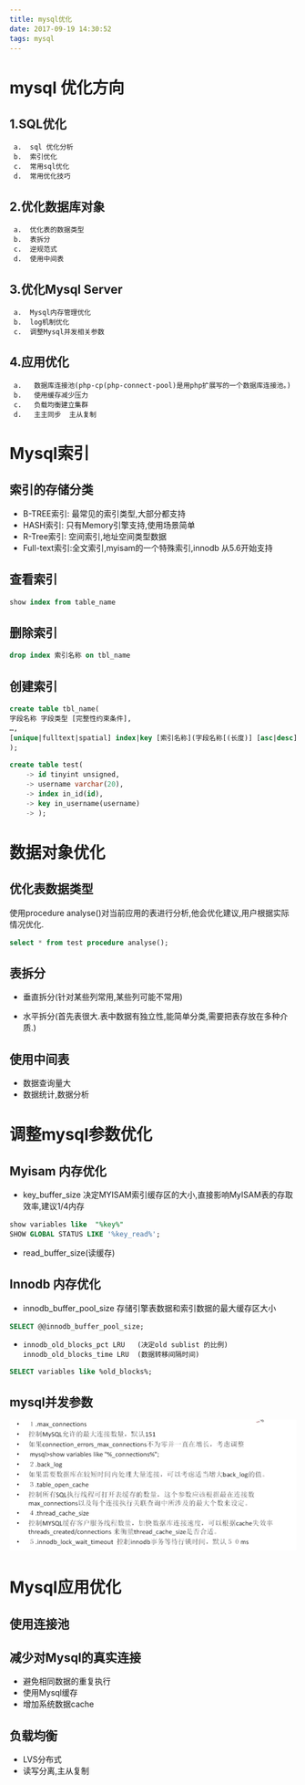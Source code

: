 ```yaml
---
title: mysql优化
date: 2017-09-19 14:30:52
tags: mysql
---
```


# mysql 优化方向

## 1.SQL优化
     a.  sql 优化分析
     b.  索引优化
     c.  常用sql优化
     d.  常用优化技巧
## 2.优化数据库对象
     a.  优化表的数据类型
     b.  表拆分
     c.  逆规范式
     d.  使用中间表
## 3.优化Mysql Server
     a.  Mysql内存管理优化
     b.  log机制优化
     c.  调整Mysql并发相关参数
          
## 4.应用优化
     a.   数据库连接池(php-cp(php-connect-pool)是用php扩展写的一个数据库连接池。)
     b.   使用缓存减少压力
     c.   负载均衡建立集群
     d.   主主同步  主从复制 
     
# Mysql索引
     
## 索引的存储分类

*    B-TREE索引: 最常见的索引类型,大部分都支持
*    HASH索引: 只有Memory引擎支持,使用场景简单
*    R-Tree索引: 空间索引,地址空间类型数据
*    Full-text索引:全文索引,myisam的一个特殊索引,innodb 从5.6开始支持

## 查看索引

```SQL
show index from table_name
```

## 删除索引

```SQL
drop index 索引名称 on tbl_name
```

## 创建索引

```SQL
create table tbl_name(
字段名称 字段类型 [完整性约束条件],
…,
[unique|fulltext|spatial] index|key [索引名称](字段名称[(长度)] [asc|desc])
);
```

```SQL
create table test(
    -> id tinyint unsigned,
    -> username varchar(20),
    -> index in_id(id),
    -> key in_username(username)
    -> );
```

# 数据对象优化

## 优化表数据类型

  使用procedure analyse()对当前应用的表进行分析,他会优化建议,用户根据实际情况优化.

 ```sql
 select * from test procedure analyse();
 ```

 ## 表拆分

  *   垂直拆分(针对某些列常用,某些列可能不常用)

  *   水平拆分(首先表很大.表中数据有独立性,能简单分类,需要把表存放在多种介质.)

 ## 使用中间表

  *   数据查询量大
  *   数据统计,数据分析

# 调整mysql参数优化

## Myisam 内存优化

  *    key_buffer_size
  决定MYISAM索引缓存区的大小,直接影响MyISAM表的存取效率,建议1/4内存

  ```SQL
  show variables like  "%key%"
  SHOW GLOBAL STATUS LIKE '%key_read%';
  ```
  *    read_buffer_size(读缓存)

## Innodb 内存优化

  *    innodb_buffer_pool_size
  存储引擎表数据和索引数据的最大缓存区大小

```SQL
SELECT @@innodb_buffer_pool_size;
```

  *     innodb_old_blocks_pct LRU   (决定old sublist 的比例) 
        innodb_old_blocks_time LRU  (数据转移间隔时间)


```SQL
SELECT variables like %old_blocks%;
```

## mysql并发参数

![mysql](/uploads/0924.png)
 
# Mysql应用优化

## 使用连接池

## 减少对Mysql的真实连接
  
  *   避免相同数据的重复执行
  *   使用Mysql缓存
  *   增加系统数据cache

## 负载均衡

  *   LVS分布式
  *  读写分离,主从复制
